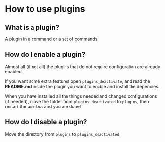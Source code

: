 # How to use plugins

## What is a plugin?

A plugin in a command or a set of commands



## How do I enable a plugin?

Almost all (if not all) the plugins that do not require configuration are already enabled.



If you want some extra features open `plugins_deactivate`, and read the **README.md** inside the plugin you want to enable and install the depencies.



When you have installed all the things needed and changed configurations (if needed), move the folder from `plugins_deactivated` to `plugins`, then restart the userbot and you are done!



## How do I disable a plugin?

Move the directory from `plugins` to `plugins_deactivated`

